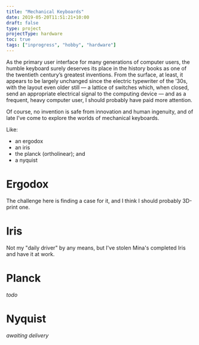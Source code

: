 ```yaml
---
title: "Mechanical Keyboards"
date: 2019-05-20T11:51:21+10:00
draft: false
type: project
projectType: hardware
toc: true
tags: ["inprogress", "hobby", "hardware"]
---
```

As the primary user interface for many generations of computer users, the humble keyboard surely deserves its place in the history books as one of the twentieth century’s greatest inventions. From the surface, at least, it appears to be largely unchanged since the electric typewriter of the ’30s, with the layout even older still — a lattice of switches which, when closed, send an appropriate electrical signal to the computing device — and as a frequent, heavy computer user, I should probably have paid more attention.

Of course, no invention is safe from innovation and human ingenuity, and of late I’ve come to explore the worlds of mechanical keyboards.

Like:

 - an ergodox
 - an iris
 - the planck (ortholinear); and
 - a nyquist

# Ergodox
The challenge here is finding a case for it, and I think I should probably 3D-print one.

# Iris
Not my "daily driver" by any means, but I've stolen Mina's completed Iris and have it at work.

# Planck
_todo_

# Nyquist
_awaiting delivery_
